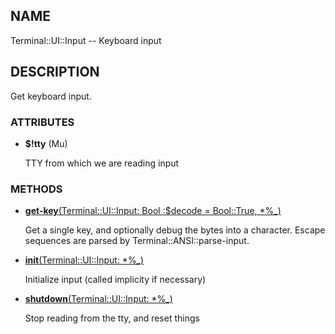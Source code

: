 ## NAME

Terminal::UI::Input -- Keyboard input

## DESCRIPTION

Get keyboard input.

### ATTRIBUTES

* **$!tty** (Mu)

  TTY from which we are reading input


### METHODS

* [**get-key**(Terminal::UI::Input: Bool :$decode = Bool::True, *%_)](https://git.sr.ht/~bduggan/raku-terminal-ui/tree/0.0.5/lib/Terminal/UI/Input.rakumod#L27)

  Get a single key, and optionally debug the bytes into a character. Escape sequences are parsed by Terminal::ANSI::parse-input.

* [**init**(Terminal::UI::Input: *%_)](https://git.sr.ht/~bduggan/raku-terminal-ui/tree/0.0.5/lib/Terminal/UI/Input.rakumod#L15)

  Initialize input (called implicity if necessary)

* [**shutdown**(Terminal::UI::Input: *%_)](https://git.sr.ht/~bduggan/raku-terminal-ui/tree/0.0.5/lib/Terminal/UI/Input.rakumod#L21)

  Stop reading from the tty, and reset things

